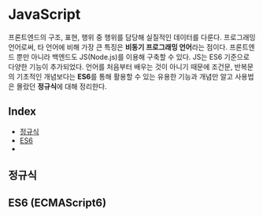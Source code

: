 # JavaScript

프론트엔드의 구조, 표현, 행위 중 행위를 담당해 실질적인 데이터를 다룬다. 프로그래밍 언어로써, 타 언어에 비해 가장 큰 특징은 **비동기 프로그래밍 언어**라는 점이다. 프론트엔드 뿐만 아니라 백엔드도 JS(Node.js)를 이용해 구축할 수 있다.  JS는 ES6 기준으로 다양한 기능이 추가되었다. 언어를 처음부터 배우는 것이 아니기 때문에 조건문, 반복문의 기초적인 개념보다는 **ES6**를 통해 활용할 수 있는 유용한 기능과 개념만 알고 사용법은 몰랐던 **정규식**에 대해 정리한다.



## Index

- [정규식](#정규식)
- [ES6](#ES6-(ECMAScript6))
- 





## 정규식







## ES6 (ECMAScript6)



 











